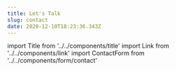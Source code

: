 ```yaml
---
title: Let's Talk
slug: contact
date: 2020-12-10T18:23:36.343Z
---
```

import Title from '../../components/title'
import Link from '../../components/link'
import ContactForm from '../../components/form/contact'

<Title headingLevel="p">Want to get in touch? Send me an Email: <Link href="mailti:hello@coskuncakir.com">hello@coskuncakir.com</Link> or use the form below!</Title>
<ContactForm />